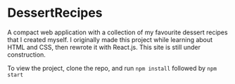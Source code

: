 # DessertRecipes
A compact web application with a collection of my favourite dessert recipes that I created myself. I originally made this project while learning about HTML and CSS, then rewrote it with React.js. This site is still under construction.

To view the project, clone the repo, and run ```npm install``` followed by ```npm start```
